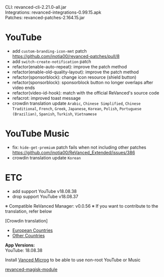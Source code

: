 CLI: revanced-cli-2.21.0-all.jar  
Integrations: revanced-integrations-0.99.15.apk  
Patches: revanced-patches-2.164.15.jar  

YouTube
==
- add `custom-branding-icon-mmt` patch https://github.com/inotia00/revanced-patches/pull/8
- add `switch-create-notification` patch
- refactor(enable-auto-repeat): improve the patch method
- refactor(enable-old-quality-layout): improve the patch method
- refactor(sponsorblock): change icon resource (shield button)
- refactor(sponsorblock): sponsorblock button no longer overlaps after video ends
- refactor(video-id-hook): match with the official ReVanced's source code
- refacrot: improved toast message
- crowdin translation update
`Arabic`, `Chinese Simplified`, `Chinese Traditional`, `French`, `Greek`, `Japanese`, `Korean`, `Polish`, `Portuguese (Brazilian)`, `Spanish`, `Turkish`, `Vietnamese`


YouTube Music
==
- fix: `hide-get-premium` patch fails when not including other patches https://github.com/inotia00/ReVanced_Extended/issues/386
- crowdin translation update
`Korean`


ETC
==
- add support YouTube v18.08.38
- drop support YouTube v18.08.37


※ Compatible ReVanced Manager: v0.0.56
※ If you want to contribute to the translation, refer below

[Crowdin translation]
- [European Countries](https://crowdin.com/project/revancedextendedeu)
- [Other Countries](https://crowdin.com/project/revancedextended)
  
**App Versions:**  
YouTube: 18.08.38  

Install [Vanced Microg](https://github.com/TeamVanced/VancedMicroG/releases) to be able to use non-root YouTube or Music  

[revanced-magisk-module](https://github.com/j-hc/revanced-magisk-module)  
